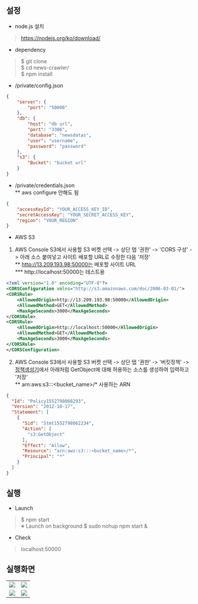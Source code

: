 ## 설정

- node.js 설치
> https://nodejs.org/ko/download/<br>

- dependency
> $ git clone<br>
> $ cd news-crawler/<br>
> $ npm install<br>

- /private/config.json
```json
{
    "server": {
        "port": "50000"
    },
    "db": {
        "host": "db url",
        "port": "3306",
        "database": "newsdatas",
        "user": "username",
        "password": "password"
    },
    "s3": {
        "Bucket": "bucket url"
    }
}
```

- /private/credentials.json<br>
** aws configure 안해도 됨
```json
{
    "accessKeyId": "YOUR_ACCESS_KEY_ID",
    "secretAccessKey": "YOUR_SECRET_ACCESS_KEY",
    "region": "YOUR_REGION"
}
```

- AWS S3
1. AWS Console S3에서 사용할 S3 버켓 선택 -> 상단 탭 '권한' -> 'CORS 구성' -> 아래 소스 붙여넣고 사이트 배포할 URL로 수정한 다음 '저장'<br>
**  http://13.209.193.98:50000는 배포할 사이트 URL<br>
*** http://localhost:50000는 테스트용
```xml
<?xml version="1.0" encoding="UTF-8"?>
<CORSConfiguration xmlns="http://s3.amazonaws.com/doc/2006-03-01/">
<CORSRule>
    <AllowedOrigin>http://13.209.193.98:50000</AllowedOrigin>
    <AllowedMethod>GET</AllowedMethod>
    <MaxAgeSeconds>3000</MaxAgeSeconds>
</CORSRule>
<CORSRule>
    <AllowedOrigin>http://localhost:50000</AllowedOrigin>
    <AllowedMethod>GET</AllowedMethod>
    <MaxAgeSeconds>3000</MaxAgeSeconds>
</CORSRule>
</CORSConfiguration>
```

2. AWS Console S3에서 사용할 S3 버켓 선택 -> 상단 탭 '권한' -> '버킷정책' -> [정책생성기](https://awspolicygen.s3.amazonaws.com/policygen.html)에서 아래처럼 GetObject에 대해 허용하는 소스를 생성하여 입력하고 '저장'<br>
** arn:aws:s3:::<bucket_name>/* 사용하는 ARN
```json
{
  "Id": "Policy1552798068293",
  "Version": "2012-10-17",
  "Statement": [
    {
      "Sid": "Stmt1552798062234",
      "Action": [
        "s3:GetObject"
      ],
      "Effect": "Allow",
      "Resource": "arn:aws:s3:::<bucket_name>/*",
      "Principal": "*"
    }
  ]
}
```

## 실행

- Launch
> $ npm start<br>
※ Launch on background
> $ sudo nohup npm start &<br>

- Check
> localhost:50000<br>


## 실행화면
<table>
  <tr>
    <td>
<img src='https://postfiles.pstatic.net/MjAxOTAzMDNfMjE5/MDAxNTUxNTUxNzU5NDMw.pGKWoK33YAyQ84EBn48yzoiXxn8QOQEWzznkpGxAW8Mg.kJQ80ZdV4vFVtXORbnXRQ1ueX3sMHMR1UK_9TUcQV5Eg.PNG.dragon20002/SE-560ad40a-736b-4e52-9aea-abba832f75a5.png?type=w773'>
    </td>
    <td>
      <img src='https://postfiles.pstatic.net/MjAxOTAzMDVfMTc4/MDAxNTUxNzEyMzUzNDc5.uDEHbwkfRbH_k-XPiXizhCR1PnN2JXEU9OBDvN6EXUIg.nkG9_3SGyNXbW9bBaqekQ7EXp3oTS8p7gPG0ivFmYF8g.PNG.dragon20002/3.PNG?type=w773'>
    </td>
  </tr>
  <tr>
    <td>
      <img src='https://postfiles.pstatic.net/MjAxOTAzMTdfMTIy/MDAxNTUyNzcyMTIzNjY2.Env2rijKmDG6heWeLjjboqa9xY4LtX2Ec7fcybi6swsg.CYC6ACtJJbPYH2l1sTHyq9C_7rmJ2qfjBsUE-ADUi38g.PNG.dragon20002/SE-f1f8bb78-54c9-4237-9b3b-fbe142360839.png?type=w773'>
    </td>
    <td>
      <img src='https://postfiles.pstatic.net/MjAxOTAzMTdfMTc0/MDAxNTUyNzcyMTI5NTk1.Jk-u2BoFfKKXJR4wGWzp_nP7y_LN-p39gl_529aavwog.3iOZ-Ei-Bu9nAd-uHpEO-M4fxEh55qanafdRCe0UxoUg.PNG.dragon20002/SE-7896fc3e-6d87-4f7a-af6d-86285b9933d5.png?type=w773'>
    </td>
  </tr>
</table>
